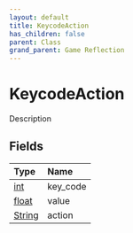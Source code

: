 ```yaml
---
layout: default
title: KeycodeAction
has_children: false
parent: Class
grand_parent: Game Reflection
---
```

# KeycodeAction
Description 

## Fields
| Type | Name |
|:-------------|:--------------|
| [int](/game-reflection/enums/int.md) | key_code |
| [float](/game-reflection/components/float.md) | value |
| [String](/game-reflection/components/string.md) | action |
